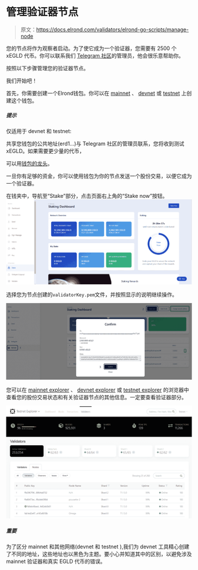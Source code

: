 # 管理验证器节点

> 原文：<https://docs.elrond.com/validators/elrond-go-scripts/manage-node>

 您的节点将作为观察者启动。为了使它成为一个验证器，您需要有 2500 个 xEGLD 代币。你可以联系我们 [Telegram 社区](https://t.me/ElrondValidators)的管理员，他会很乐意帮助你。

按照以下步骤管理您的验证器节点。

我们开始吧！

首先，你需要创建一个Elrond钱包。你可以在 [mainnet](https://wallet.elrond.com) 、 [devnet](https://devnet-wallet.elrond.com) 或 [testnet](https://testnet-wallet.elrond.com) 上创建这个钱包。

##### 提示

仅适用于 devnet 和 testnet:

共享您钱包的公共地址(erd1...)与 Telegram 社区的管理员联系，您将收到测试 xEGLD。如果需要更少量的代币，

可以用[钱包的龙头](/wallet/web-wallet#testnet-and-devnet-faucet)。

一旦你有足够的资金，你可以使用钱包为你的节点发送一个股份交易，以便它成为一个验证器。

在钱夹中，导航至“Stake”部分，点击页面右上角的“Stake now”按钮。![img](img/5939ab4c248c72be008ce37a5b2cf994.png)

选择您为节点创建的`validatorKey.pem`文件，并按照显示的说明继续操作。

![img](img/4969d7a0b5707fcea74239ee8525e4e6.png)

您可以在 [mainnet explorer](https://explorer.elrond.com) 、 [devnet explorer](https://devnet-explorer.elrond.com) 或 [testnet explorer](https://testnet-explorer.elrond.com) 的浏览器中查看您的股份交易状态和有关验证器节点的其他信息。一定要查看验证器部分。

![img](img/6704b0716a2bf54e8544ca4e39b7bcc2.png)

##### 重要

为了区分 mainnet 和其他网络(devnet 和 testnet ),我们为 devnet 工具精心创建了不同的地址，这些地址也以黑色为主题。要小心并知道其中的区别，以避免涉及 mainnet 验证器和真实 EGLD 代币的错误。